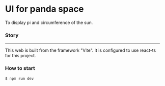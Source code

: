 # UI for panda space

To display pi and circumference of the sun.

### Story
---

This web is built from the framework "Vite". It is configured to use react-ts for this project.

### How to start
```shell
$ npm run dev
```
